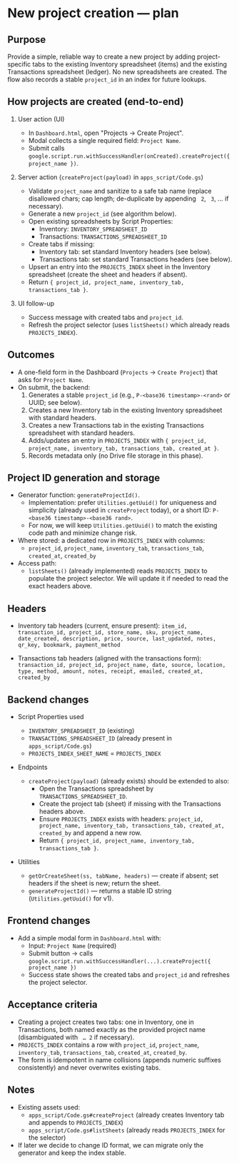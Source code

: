 New project creation — plan
==========================

Purpose
-------
Provide a simple, reliable way to create a new project by adding project-specific tabs to the existing Inventory spreadsheet (items) and the existing Transactions spreadsheet (ledger). No new spreadsheets are created. The flow also records a stable `project_id` in an index for future lookups.

How projects are created (end-to-end)
-------------------------------------
1) User action (UI)
   - In `Dashboard.html`, open "Projects → Create Project".
   - Modal collects a single required field: `Project Name`.
   - Submit calls `google.script.run.withSuccessHandler(onCreated).createProject({ project_name })`.

2) Server action (`createProject(payload)` in `apps_script/Code.gs`)
   - Validate `project_name` and sanitize to a safe tab name (replace disallowed chars; cap length; de-duplicate by appending ` 2`, ` 3`, ... if necessary).
   - Generate a new `project_id` (see algorithm below).
   - Open existing spreadsheets by Script Properties:
     - Inventory: `INVENTORY_SPREADSHEET_ID`
     - Transactions: `TRANSACTIONS_SPREADSHEET_ID`
   - Create tabs if missing:
     - Inventory tab: set standard Inventory headers (see below).
     - Transactions tab: set standard Transactions headers (see below).
   - Upsert an entry into the `PROJECTS_INDEX` sheet in the Inventory spreadsheet (create the sheet and headers if absent).
   - Return `{ project_id, project_name, inventory_tab, transactions_tab }`.

3) UI follow-up
   - Success message with created tabs and `project_id`.
   - Refresh the project selector (uses `listSheets()` which already reads `PROJECTS_INDEX`).

Outcomes
--------
- A one-field form in the Dashboard (`Projects` → `Create Project`) that asks for `Project Name`.
- On submit, the backend:
  1) Generates a stable `project_id` (e.g., `P-<base36 timestamp>-<rand>` or UUID; see below).
  2) Creates a new Inventory tab in the existing Inventory spreadsheet with standard headers.
  3) Creates a new Transactions tab in the existing Transactions spreadsheet with standard headers.
  4) Adds/updates an entry in `PROJECTS_INDEX` with `{ project_id, project_name, inventory_tab, transactions_tab, created_at }`.
  5) Records metadata only (no Drive file storage in this phase).

Project ID generation and storage
---------------------------------
- Generator function: `generateProjectId()`.
  - Implementation: prefer `Utilities.getUuid()` for uniqueness and simplicity (already used in `createProject` today), or a short ID: `P-<base36 timestamp>-<base36 rand>`.
  - For now, we will keep `Utilities.getUuid()` to match the existing code path and minimize change risk.
- Where stored: a dedicated row in `PROJECTS_INDEX` with columns:
  - `project_id`, `project_name`, `inventory_tab`, `transactions_tab`, `created_at`, `created_by`
- Access path:
  - `listSheets()` (already implemented) reads `PROJECTS_INDEX` to populate the project selector. We will update it if needed to read the exact headers above.

Headers
-------
- Inventory tab headers (current, ensure present):
  `item_id, transaction_id, project_id, store_name, sku, project_name, date_created, description, price, source, last_updated, notes, qr_key, bookmark, payment_method`

- Transactions tab headers (aligned with the transactions form):
  `transaction_id, project_id, project_name, date, source, location, type, method, amount, notes, receipt, emailed, created_at, created_by`

Backend changes
---------------
- Script Properties used
  - `INVENTORY_SPREADSHEET_ID` (existing)
  - `TRANSACTIONS_SPREADSHEET_ID` (already present in `apps_script/Code.gs`)
  - `PROJECTS_INDEX_SHEET_NAME` = `PROJECTS_INDEX`

- Endpoints
  - `createProject(payload)` (already exists) should be extended to also:
    - Open the Transactions spreadsheet by `TRANSACTIONS_SPREADSHEET_ID`.
    - Create the project tab (sheet) if missing with the Transactions headers above.
    - Ensure `PROJECTS_INDEX` exists with headers: `project_id, project_name, inventory_tab, transactions_tab, created_at, created_by` and append a new row.
    - Return `{ project_id, project_name, inventory_tab, transactions_tab }`.

- Utilities
  - `getOrCreateSheet(ss, tabName, headers)` — create if absent; set headers if the sheet is new; return the sheet.
  - `generateProjectId()` — returns a stable ID string (`Utilities.getUuid()` for v1).

Frontend changes
----------------
- Add a simple modal form in `Dashboard.html` with:
  - Input: `Project Name` (required)
  - Submit button → calls `google.script.run.withSuccessHandler(...).createProject({ project_name })`
  - Success state shows the created tabs and `project_id` and refreshes the project selector.

Acceptance criteria
-------------------
- Creating a project creates two tabs: one in Inventory, one in Transactions, both named exactly as the provided project name (disambiguated with ` … 2` if necessary).
- `PROJECTS_INDEX` contains a row with `project_id`, `project_name`, `inventory_tab`, `transactions_tab`, `created_at`, `created_by`.
- The form is idempotent in name collisions (appends numeric suffixes consistently) and never overwrites existing tabs.

Notes
-----
- Existing assets used:
  - `apps_script/Code.gs#createProject` (already creates Inventory tab and appends to `PROJECTS_INDEX`)
  - `apps_script/Code.gs#listSheets` (already reads `PROJECTS_INDEX` for the selector)
- If later we decide to change ID format, we can migrate only the generator and keep the index stable.


